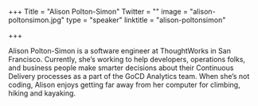 +++
Title = "Alison Polton-Simon"
Twitter = ""
image = "alison-poltonsimon.jpg"
type = "speaker"
linktitle = "alison-poltonsimon"

+++

Alison Polton-Simon is a software engineer at ThoughtWorks in San Francisco. Currently, she’s working to help developers, operations folks, and business people make smarter decisions about their Continuous Delivery processes as a part of the GoCD Analytics team. When she’s not coding, Alison enjoys getting far away from her computer for climbing, hiking and kayaking.

